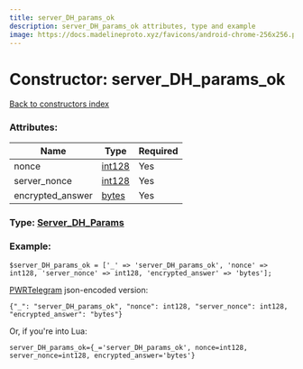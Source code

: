 ```yaml
---
title: server_DH_params_ok
description: server_DH_params_ok attributes, type and example
image: https://docs.madelineproto.xyz/favicons/android-chrome-256x256.png
---
```

# Constructor: server\_DH\_params\_ok  
[Back to constructors index](index.md)



### Attributes:

| Name     |    Type       | Required |
|----------|---------------|----------|
|nonce|[int128](../types/int128.md) | Yes|
|server\_nonce|[int128](../types/int128.md) | Yes|
|encrypted\_answer|[bytes](../types/bytes.md) | Yes|



### Type: [Server\_DH\_Params](../types/Server_DH_Params.md)


### Example:

```
$server_DH_params_ok = ['_' => 'server_DH_params_ok', 'nonce' => int128, 'server_nonce' => int128, 'encrypted_answer' => 'bytes'];
```  

[PWRTelegram](https://pwrtelegram.xyz) json-encoded version:

```
{"_": "server_DH_params_ok", "nonce": int128, "server_nonce": int128, "encrypted_answer": "bytes"}
```


Or, if you're into Lua:  


```
server_DH_params_ok={_='server_DH_params_ok', nonce=int128, server_nonce=int128, encrypted_answer='bytes'}

```



